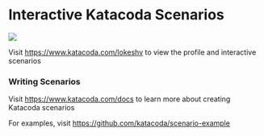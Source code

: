 # Interactive Katacoda Scenarios

[![](http://shields.katacoda.com/katacoda/lokeshv/count.svg)](https://www.katacoda.com/lokeshv "Get your profile on Katacoda.com")

Visit https://www.katacoda.com/lokeshv to view the profile and interactive scenarios

### Writing Scenarios
Visit https://www.katacoda.com/docs to learn more about creating Katacoda scenarios

For examples, visit https://github.com/katacoda/scenario-example
